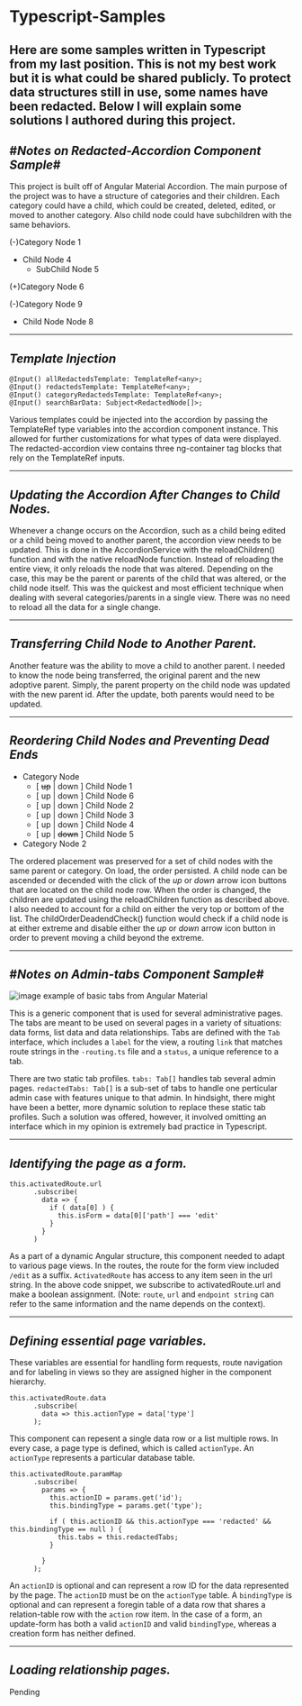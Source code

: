 # Typescript-Samples
Here are some samples written in Typescript from my last position. This is not my best work but it is what could be shared publicly. To protect data structures still in use, some names have been redacted. Below I will explain some solutions I authored during this project.
------------------------------------------------
#*Notes on Redacted-Accordion Component Sample*#
------------------------------------------------
This project is built off of Angular Material Accordion. The main purpose of the project was to have a structure of categories and their children. Each category could have 
a child, which could be created, deleted, edited, or moved to another category. Also child node could have subchildren with the same behaviors.

(-)Category Node 1
  - Child Node 4
    - SubChild Node 5

(+)Category Node 6

(-)Category Node 9
  - Child Node Node 8

--------------------
*Template Injection*
--------------------
  ```
  @Input() allRedactedsTemplate: TemplateRef<any>;
  @Input() redactedsTemplate: TemplateRef<any>;
  @Input() categoryRedactedsTemplate: TemplateRef<any>;
  @Input() searchBarData: Subject<RedactedNode[]>;
  ```

Various templates could be injected into the accordion by passing the TemplateRef type variables into the accordion component instance. This allowed for further customizations 
for what types of data were displayed. The redacted-accordion view contains three ng-container tag blocks that rely on the TemplateRef inputs. 

------------------------------------------------------
*Updating the Accordion After Changes to Child Nodes.*
------------------------------------------------------
Whenever a change occurs on the Accordion, such as a child being edited or a child being moved to another parent, the accordion view needs to be updated. This is done in the 
AccordionService with the reloadChildren() function and with the native reloadNode function. Instead of reloading the entire view, it only reloads the node that was altered. 
Depending on the case, this may be the parent or parents of the child that was altered, or the child node itself. This was the quickest and most efficient technique when 
dealing with several categories/parents in a single view. There was no need to reload all the data for a single change.


------------------------------------------------------
*Transferring Child Node to Another Parent.*
------------------------------------------------------
Another feature was the ability to move a child to another parent. I needed to know the node being transferred, the original parent and the new adoptive parent. Simply, the parent property on the child node was updated with the new parent id. After the update, both parents would need to be updated.

------------------------------------------------------
*Reordering Child Nodes and Preventing Dead Ends*
------------------------------------------------------

- Category Node
  - [ ~~up~~ | down ] Child Node 1
  - [ up | down ] Child Node 6
  - [ up | down ] Child Node 2
  - [ up | down ] Child Node 3
  - [ up | down ] Child Node 4
  - [ up | ~~down~~ ] Child Node 5
- Category Node 2

The ordered placement was preserved for a set of child nodes with the same parent or category. On load, the order persisted. A child node can be ascended or decended with the click of the *up* or *down* arrow icon buttons that are located on the child node row. When the order is changed, the children are updated using the reloadChildren function as described above. I also needed to account for a child on either the very top or bottom of the list. The childOrderDeadendCheck() function would check if a child node is at either extreme and disable either the *up* or *down* arrow icon button in order to prevent moving a child beyond the extreme.

------------------------------------------------
#*Notes on Admin-tabs Component Sample*#
------------------------------------------------

![image](https://user-images.githubusercontent.com/8867874/130508194-80139efe-9ab4-407c-b591-72936acd27fb.png)
example of basic tabs from Angular Material

This is a generic component that is used for several administrative pages. The tabs are meant to be used on several pages in a variety of situations: data forms, list data and data relationships. Tabs are defined with the `Tab` interface, which includes a `label` for the view, a routing `link` that matches route strings in the `-routing.ts` file and a `status`, a unique reference to a tab.

There are two static tab profiles.
`tabs: Tab[]` handles tab several admin pages.
`redactedTabs: Tab[]` is a sub-set of tabs to handle one perticular admin case with features unique to that admin.
In hindsight, there might have been a better, more dynamic solution to replace these static tab profiles. Such a solution was offered, however, it involved omitting an interface which in my opinion is extremely bad practice in Typescript.

------------------------------------------------------
*Identifying the page as a form.*
------------------------------------------------------
```
this.activatedRoute.url
      .subscribe(
        data => {
          if ( data[0] ) {
            this.isForm = data[0]['path'] === 'edit'
          }
        }
      )
```

As a part of a dynamic Angular structure, this component needed to adapt to various page views. In the routes, the route for the form view included `/edit` as a suffix. `ActivatedRoute` has access to any item seen in the url string. In the above code snippet, we subscribe to activatedRoute.url and make a boolean assignment.
(Note: `route`, `url` and `endpoint string` can refer to the same information and the name depends on the context). 

------------------------------------------------------
*Defining essential page variables.*
------------------------------------------------------
These variables are essential for handling form requests, route navigation and for labeling in views so they are assigned higher in the component hierarchy.
```
this.activatedRoute.data
      .subscribe(
        data => this.actionType = data['type']
      );

```
This component can repesent a single data row or a list multiple rows. In every case, a page type is defined, which is called `actionType`. An `actionType` represents a particular database table.

```
this.activatedRoute.paramMap
      .subscribe(
        params => {
          this.actionID = params.get('id');
          this.bindingType = params.get('type');

          if ( this.actionID && this.actionType === 'redacted' && this.bindingType == null ) {
            this.tabs = this.redactedTabs;
          }

        }
      );
```

An `actionID` is optional and can represent a row ID for the data represented by the page. The `actionID` must be on the `actionType` table.
A `bindingType` is optional and can represent a foregin table of a data row that shares a relation-table row with the `action` row item.
In the case of a form, an update-form has both a valid `actionID` and valid `bindingType`, whereas a creation form has neither defined.

------------------------------------------------------
*Loading relationship pages.*
------------------------------------------------------
Pending

